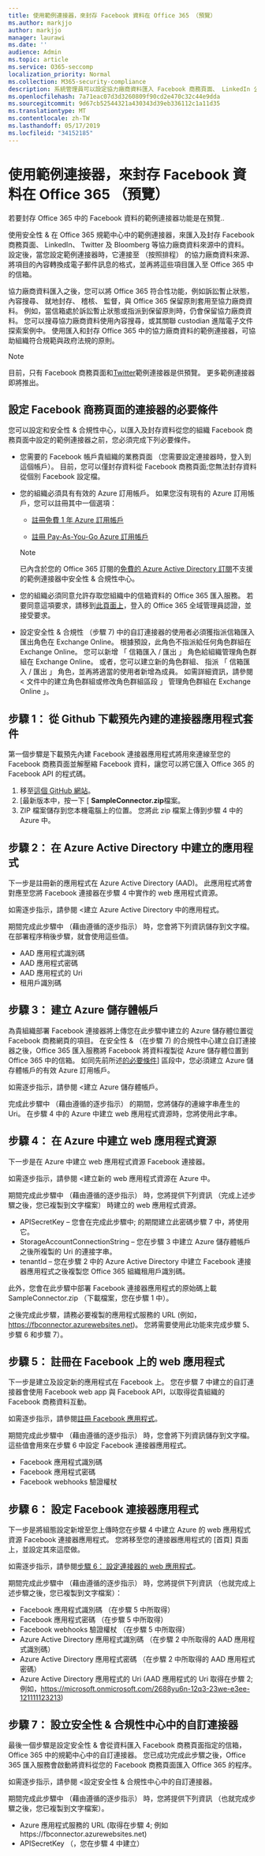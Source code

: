 ```yaml
---
title: 使用範例連接器，來封存 Facebook 資料在 Office 365 （預覽）
ms.author: markjjo
author: markjjo
manager: laurawi
ms.date: ''
audience: Admin
ms.topic: article
ms.service: O365-seccomp
localization_priority: Normal
ms.collection: M365-security-compliance
description: 系統管理員可以設定協力廠商資料匯入 Facebook 商務頁面、 LinkedIn 公司頁面等立即 Bloomberg 資料來源的原生的連接器。 這可讓您封存在 Office 365 中的協力廠商資料來源中的資料，所以您可以使用合規性功能，例如合法持有、 內容搜尋和保留原則來管理貴組織的協力廠商資料的控管。
ms.openlocfilehash: 7a71eac07d3d3260809f90cd2e470c32c44e9dda
ms.sourcegitcommit: 9d67cb52544321a430343d39eb336112c1a11d35
ms.translationtype: MT
ms.contentlocale: zh-TW
ms.lasthandoff: 05/17/2019
ms.locfileid: "34152185"
---
```

# <a name="use-a-sample-connector-to-archive-facebook-data-in-office-365-preview"></a>使用範例連接器，來封存 Facebook 資料在 Office 365 （預覽）

若要封存 Office 365 中的 Facebook 資料的範例連接器功能是在預覽..

使用安全性 & 在 Office 365 規範中心中的範例連接器，來匯入及封存 Facebook 商務頁面、 LinkedIn、 Twitter 及 Bloomberg 等協力廠商資料來源中的資料。 設定後，當您設定範例連接器時，它連接至 （按照排程） 的協力廠商資料來源、 將項目的內容轉換成電子郵件訊息的格式，並再將這些項目匯入至 Office 365 中的信箱。

協力廠商資料匯入之後，您可以將 Office 365 符合性功能，例如訴訟暫止狀態，內容搜尋、 就地封存、 稽核、 監督，與 Office 365 保留原則套用至協力廠商資料。 例如，當信箱處於訴訟暫止狀態或指派到保留原則時，仍會保留協力廠商資料。 您可以搜尋協力廠商資料使用內容搜尋，或其關聯 custodian 進階電子文件探索案例中。 使用匯入和封存 Office 365 中的協力廠商資料的範例連接器，可協助組織符合規範與政府法規的原則。

> [!NOTE]
> 目前，只有 Facebook 商務頁面和[Twitter](archive-twitter-data-with-sample-connector.md)範例連接器是供預覽。 更多範例連接器即將推出。


## <a name="prerequisites-for-setting-up-a-connector-for-facebook-business-pages"></a>設定 Facebook 商務頁面的連接器的必要條件

您可以設定和安全性 & 合規性中心，以匯入及封存資料從您的組織 Facebook 商務頁面中設定的範例連接器之前，您必須完成下列必要條件。 

- 您需要的 Facebook 帳戶貴組織的業務頁面 （您需要設定連接器時，登入到這個帳戶）。 目前，您可以僅封存資料從 Facebook 商務頁面;您無法封存資料從個別 Facebook 設定檔。

- 您的組織必須具有有效的 Azure 訂用帳戶。 如果您沒有現有的 Azure 訂用帳戶，您可以註冊其中一個選項：

    - [註冊免費 1 年 Azure 訂用帳戶](https://azure.microsoft.com/free) 

    - [註冊 Pay-As-You-Go Azure 訂用帳戶](https://azure.microsoft.com/pricing/purchase-options/pay-as-you-go/)

    > [!NOTE]
    > 已內含於您的 Office 365 訂閱的[免費的 Azure Active Directory 訂閱](use-your-free-azure-ad-subscription-in-office-365.md)不支援的範例連接器中安全性 & 合規性中心。

- 您的組織必須同意允許存取您組織中的信箱資料的 Office 365 匯入服務。 若要同意這項要求，請移到[此頁面上](https://login.microsoftonline.com/common/oauth2/authorize?client_id=570d0bec-d001-4c4e-985e-3ab17fdc3073&response_type=code&redirect_uri=https://portal.azure.com/&nonce=1234&prompt=admin_consent)，登入的 Office 365 全域管理員認證，並接受要求。

- 設定安全性 & 合規性 （步驟 7) 中的自訂連接器的使用者必須獲指派信箱匯入匯出角色在 Exchange Online。 根據預設，此角色不指派給任何角色群組在 Exchange Online。 您可以新增 「 信箱匯入 / 匯出 」 角色給組織管理角色群組在 Exchange Online。 或者，您可以建立新的角色群組、 指派 「 信箱匯入 / 匯出 」 角色，並再將適當的使用者新增為成員。 如需詳細資訊，請參閱 < 文件中的<b0>建立角色群組</b0>或<b1>修改角色群組</b1>區段 」 管理角色群組在 Exchange Online 」。

## <a name="step-1-download-the-pre-built-connector-app-package-from-github"></a>步驟 1： 從 Github 下載預先內建的連接器應用程式套件

第一個步驟是下載預先內建 Facebook 連接器應用程式將用來連線至您的 Facebook 商務頁面並解壓縮 Facebook 資料，讓您可以將它匯入 Office 365 的 Facebook API 的程式碼。

1. 移至[這個 GitHub 網站](https://github.com/Microsoft/m365-sample-connector-csharp-aspnet/releases)。 
2. [最新版本中，按一下 [ **SampleConnector.zip**檔案。
3. ZIP 檔案儲存到您本機電腦上的位置。 您將此 zip 檔案上傳到步驟 4 中的 Azure 中。

## <a name="step-2-create-an-app-in-azure-active-directory"></a>步驟 2： 在 Azure Active Directory 中建立的應用程式

下一步是註冊新的應用程式在 Azure Active Directory (AAD)。 此應用程式將會對應至您將 Facebook 連接器在步驟 4 中實作的 web 應用程式資源。 

如需逐步指示，請參閱 <<c0>建立 Azure Active Directory 中的應用程式。

期間完成此步驟中 （藉由遵循的逐步指示） 時，您會將下列資訊儲存到文字檔。 在部署程序稍後步驟，就會使用這些值。

- AAD 應用程式識別碼
- AAD 應用程式密碼
- AAD 應用程式的 Uri
- 租用戶識別碼

## <a name="step-3-create-an-azure-storage-account"></a>步驟 3： 建立 Azure 儲存體帳戶

為貴組織部署 Facebook 連接器將上傳您在此步驟中建立的 Azure 儲存體位置從 Facebook 商務網頁的項目。 在安全性 & （在步驟 7) 的合規性中心建立自訂連接器之後，Office 365 匯入服務將 Facebook 將資料複製從 Azure 儲存體位置到 Office 365 中的信箱。 如同先前所述[的必要條件](#prerequisites-for-setting-up-a-connector-for-facebook-business-pages)] 區段中，您必須建立 Azure 儲存體帳戶的有效 Azure 訂用帳戶。

如需逐步指示，請參閱 <<c0>建立 Azure 儲存體帳戶。

完成此步驟中 （藉由遵循的逐步指示） 的期間，您將儲存的連線字串產生的 Uri。 在步驟 4 中的 Azure 中建立 web 應用程式資源時，您將使用此字串。

## <a name="step-4-create-a-web-app-resource-in-azure"></a>步驟 4： 在 Azure 中建立 web 應用程式資源

下一步是在 Azure 中建立 web 應用程式資源 Facebook 連接器。 

如需逐步指示，請參閱 <<c0>建立新的 web 應用程式資源在 Azure 中。

期間完成此步驟中 （藉由遵循的逐步指示） 時，您將提供下列資訊 （完成上述步驟之後，您已複製到文字檔案） 時建立的 web 應用程式資源。

- APISecretKey – 您會在完成此步驟中; 的期間建立此密碼步驟 7 中，將使用它。
- StorageAccountConnectionString – 您在步驟 3 中建立 Azure 儲存體帳戶之後所複製的 Uri 的連接字串。
- tenantId – 您在步驟 2 中的 Azure Active Directory 中建立 Facebook 連接器應用程式之後複製您 Office 365 組織租用戶識別碼。

此外，您會在此步驟中部署 Facebook 連接器應用程式的原始碼上載 SampleConnector.zip （下載檔案，您在步驟 1 中）。

之後完成此步驟，請務必要複製的應用程式服務的 URL (例如， https://fbconnector.azurewebsites.net)。 您將需要使用此功能來完成步驟 5、 步驟 6 和步驟 7）。

## <a name="step-5-register-the-web-app-on-facebook"></a>步驟 5： 註冊在 Facebook 上的 web 應用程式

下一步是建立及設定新的應用程式在 Facebook 上。 您在步驟 7 中建立的自訂連接器會使用 Facebook web app 與 Facebook API，以取得從貴組織的 Facebook 商務資料互動。

如需逐步指示，請參閱[註冊 Facebook 應用程式](deploy-facebook-connector.md#step-5-register-the-facebook-app)。

期間完成此步驟中 （藉由遵循的逐步指示） 時，您會將下列資訊儲存到文字檔。 這些值會用來在步驟 6 中設定 Facebook 連接器應用程式。

- Facebook 應用程式識別碼
- Facebook 應用程式密碼
- Facebook webhooks 驗證權杖

## <a name="step-6-configure-the-facebook-connector-app"></a>步驟 6： 設定 Facebook 連接器應用程式

下一步是將組態設定新增至您上傳時您在步驟 4 中建立 Azure 的 web 應用程式資源 Facebook 連接器應用程式。 您將移至您的連接器應用程式的 [首頁] 頁面上，並設定其來這麼做。

如需逐步指示，請參閱[步驟 6： 設定連接器的 web 應用程式](deploy-facebook-connector.md#step-6-configure-the-connector-web-app)。

期間完成此步驟中 （藉由遵循的逐步指示） 時，您將提供下列資訊 （也就完成上述步驟之後，您已複製到文字檔案）：

- Facebook 應用程式識別碼 （在步驟 5 中所取得）
- Facebook 應用程式密碼 （在步驟 5 中所取得）
- Facebook webhooks 驗證權杖 （在步驟 5 中所取得）
- Azure Active Directory 應用程式識別碼 （在步驟 2 中所取得的 AAD 應用程式識別碼）
- Azure Active Directory 應用程式密碼 （在步驟 2 中所取得的 AAD 應用程式密碼）
- Azure Active Directory 應用程式的 Uri (AAD 應用程式的 Uri 取得在步驟 2; 例如，https://microsoft.onmicrosoft.com/2688yu6n-12q3-23we-e3ee-121111123213)

## <a name="step-7-set-up-a-custom-connector-in-the-security--compliance-center"></a>步驟 7： 設立安全性 & 合規性中心中的自訂連接器

最後一個步驟是設定安全性 & 會從資料匯入 Facebook 商務頁面指定的信箱，Office 365 中的規範中心中的自訂連接器。 您已成功完成此步驟之後，Office 365 匯入服務會啟動將資料從您的 Facebook 商務頁面匯入 Office 365 的程序。 

如需逐步指示，請參閱 <<c0>設定安全性 &amp; 合規性中心中的自訂連接器。 

期間完成此步驟中 （藉由遵循的逐步指示） 時，您將提供下列資訊 （也就完成步驟之後，您已複製到文字檔案）。

- Azure 應用程式服務的 URL (取得在步驟 4; 例如https://fbconnector.azurewebsites.net)
- APISecretKey （，您在步驟 4 中建立）
